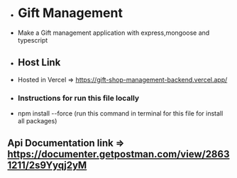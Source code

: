 - # Gift Management
- Make a Gift management application with express,mongoose and typescript

- ## Host Link
- Hosted in Vercel => https://gift-shop-management-backend.vercel.app/

- ### Instructions for run this file locally
- npm install --force (run this command in terminal for this file for install all packages)

## Api Documentation link => https://documenter.getpostman.com/view/28631211/2s9Yyqj2yM
